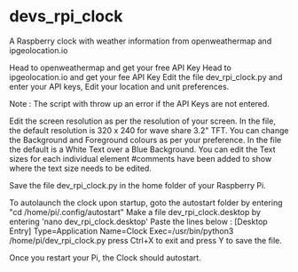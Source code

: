 # devs_rpi_clock
A Raspberry clock with weather information from openweathermap and ipgeolocation.io

Head to openweathermap and get your free API Key
Head to ipgeolocation.io and get your fee API Key
Edit the file dev_rpi_clock.py and enter your API keys, Edit your location and unit preferences.

Note : The script with throw up an error if the API Keys are not entered.

Edit the screen resolution as per the resolution of your screen. In the file, the default resolution is 320 x 240 for wave share 3.2" TFT.
You can change the Background and Foreground colours as per your preference. In the file the default is a White Text over a Blue Background.
You can edit the Text sizes for each individual element #comments have been added to show where the text size needs to be edited.

Save the file dev_rpi_clock.py in the home folder of your Raspberry Pi.

To autolaunch the clock upon startup, goto the autostart folder by entering "cd /home/pi/.config/autostart"
Make a file dev_rpi_clock.desktop by entering 'nano dev_rpi_clock.desktop'
Paste the lines below :
[Desktop Entry]
Type=Application
Name=Clock
Exec=/usr/bin/python3 /home/pi/dev_rpi_clock.py
press Ctrl+X to exit and press Y to save the file.

Once you restart your Pi, the Clock should autostart.
